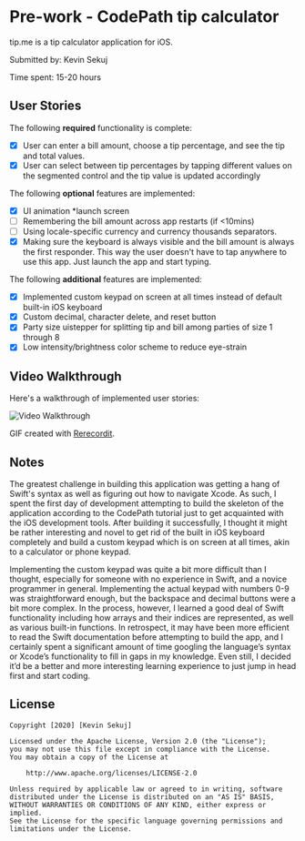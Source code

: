 # Pre-work - CodePath tip calculator

tip.me is a tip calculator application for iOS.

Submitted by: Kevin Sekuj

Time spent: 15-20 hours

## User Stories

The following **required** functionality is complete:

* [x] User can enter a bill amount, choose a tip percentage, and see the tip and total values.
* [x] User can select between tip percentages by tapping different values on the segmented control and the tip value is updated accordingly

The following **optional** features are implemented:

* [x] UI animation *launch screen
* [ ] Remembering the bill amount across app restarts (if <10mins)
* [ ] Using locale-specific currency and currency thousands separators.
* [x] Making sure the keyboard is always visible and the bill amount is always the first responder. This way the user doesn't have to tap anywhere to use this app. Just launch the app and start typing.

The following **additional** features are implemented:

- [x] Implemented custom keypad on screen at all times instead of default built-in iOS keyboard 
- [x] Custom decimal, character delete, and reset button
- [x] Party size uistepper for splitting tip and bill among parties of size 1 through 8
- [x] Low intensity/brightness color scheme to reduce eye-strain

## Video Walkthrough

Here's a walkthrough of implemented user stories:

<img src='http://g.recordit.co/2qCKYDvVBf.gif' title='Video Walkthrough' width='' alt='Video Walkthrough' />

GIF created with [Rerecordit](https://recordit.co/).

## Notes

  The greatest challenge in building this application was getting a hang of Swift's syntax as well as figuring out how to navigate Xcode. As such, I spent the first day of development attempting to build the skeleton of the application according to the CodePath tutorial just  to get acquainted with the iOS development tools. After building it successfully, I thought it might be rather interesting and novel to get rid of the built in iOS keyboard completely and build a custom keypad which is on screen at all times, akin to a calculator or phone keypad.
	
  Implementing the custom keypad was quite a bit more difficult than I thought, especially for someone with no experience in Swift, and a novice programmer in general. Implementing the actual  keypad with numbers 0-9 was straightforward enough, but the backspace and decimal buttons were a bit more complex. In the process, however, I learned a good deal of Swift functionality including how arrays and their indices are represented, as well as various built-in functions. In retrospect, it may have been more efficient to read the Swift documentation before attempting to build the app, and I certainly spent a significant amount of time googling the language’s syntax or Xcode’s functionality to fill in gaps in my knowledge. Even still, I decided it’d be a better and more interesting learning experience to just jump in head first and start coding.


## License

    Copyright [2020] [Kevin Sekuj]

    Licensed under the Apache License, Version 2.0 (the "License");
    you may not use this file except in compliance with the License.
    You may obtain a copy of the License at

        http://www.apache.org/licenses/LICENSE-2.0

    Unless required by applicable law or agreed to in writing, software
    distributed under the License is distributed on an "AS IS" BASIS,
    WITHOUT WARRANTIES OR CONDITIONS OF ANY KIND, either express or implied.
    See the License for the specific language governing permissions and
    limitations under the License.
